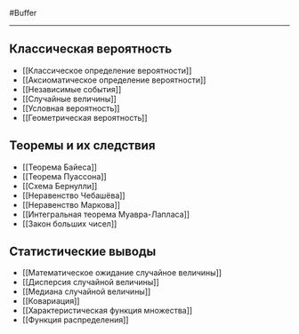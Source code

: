 #Buffer 

---

## Классическая вероятность
- [[Классическое определение вероятности]]
- [[Аксиоматическое определение вероятности]]
- [[Независимые события]]
- [[Случайные величины]]
- [[Условная вероятность]]
- [[Геометрическая вероятность]]

## Теоремы и их следствия
- [[Теорема Байеса]]
- [[Теорема Пуассона]]
- [[Схема Бернулли]]
- [[Неравенство Чебашёва]]
- [[Неравенство Маркова]]
- [[Интегральная теорема Муавра-Лапласа]]
- [[Закон больших чисел]]

## Статистические выводы
- [[Математическое ожидание случайное величины]]
- [[Дисперсия случайной величины]]
- [[Медиана случайной величины]]
- [[Ковариация]]
- [[Характеристическая функция множества]]
- [[Функция распределения]]